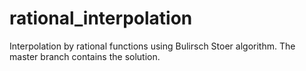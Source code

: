 # rational_interpolation
Interpolation by rational functions using Bulirsch Stoer algorithm.
The master branch contains the solution.
